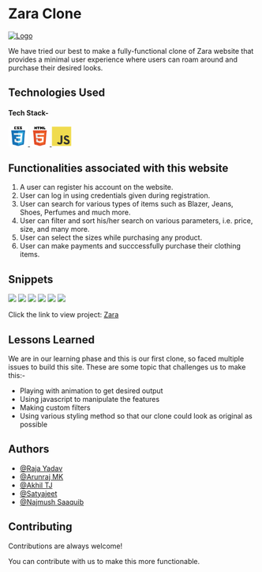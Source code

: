# Zara Clone

<a href="https://tryme-zara-initial.netlify.app/">![Logo](https://cdn.iconscout.com/icon/free/png-256/zara-3215529-2673947.png)</a>

We have tried our best to make a fully-functional clone of Zara website that provides a minimal user experience where users can roam around and purchase their desired looks.

## Technologies Used

#### Tech Stack-

<p float="left">
    <p align="left"> <a href="https://www.w3schools.com/css/" target="_blank" rel="noreferrer"> <img src="https://raw.githubusercontent.com/devicons/devicon/master/icons/css3/css3-original-wordmark.svg" alt="css3" width="40" height="40"/> </a> <a href="https://www.w3.org/html/" target="_blank" rel="noreferrer"> <img src="https://raw.githubusercontent.com/devicons/devicon/master/icons/html5/html5-original-wordmark.svg" alt="html5" width="40" height="40"/> </a> <a href="https://developer.mozilla.org/en-US/docs/Web/JavaScript" target="_blank" rel="noreferrer"> <img src="https://raw.githubusercontent.com/devicons/devicon/master/icons/javascript/javascript-original.svg" alt="javascript" width="40" height="40"/> </a> </p>
 </p>

## Functionalities associated with this website

1. A user can register his account on the website.
2. User can log in using credentials given during registration.
3. User can search for various types of items such as Blazer, Jeans, Shoes, Perfumes and much more.
4. User can filter and sort his/her search on various parameters, i.e. price, size, and many more.
5. User can select the sizes while purchasing any product.
6. User can make payments and succcessfully purchase their clothing items.

## Snippets

<p>
    <img src="https://digitalmarketing.temple.edu/mohamadnoorchowdhury/wp-content/uploads/sites/379/2021/07/zara.png" >
    <img src="https://info.webusability.co.uk/hs-fs/hubfs/zara%20homepage.png?width=1268&name=zara%20homepage.png" >
     <img src="https://miro.medium.com/max/3792/1*hYqt9OjKu1yEm3kH6MrBDg.png" >
    <img src="https://miro.medium.com/max/3786/1*pp4JGkHfbXAhQDbtDRDX4g.png" >
    <img src="https://miro.medium.com/max/674/1*7ju3NButNzDomvrFY5465A.png" >
    <img src="https://miro.medium.com/max/968/1*j3Fvf-buCeU_J362MzaTDA.png" >
    
   </p>
 
 Click the link to view project: 
 <a href="https://zara-final.netlify.app/">Zara</a>
  
## Lessons Learned

We are in our learning phase and this is our first clone, so faced multiple issues to build this site. These are some topic that challenges us to make this:-
- Playing with animation to get desired output
- Using javascript to manipulate the features
- Making custom filters
- Using various styling method so that our clone could look as original as possible

## Authors

- [@Raja Yadav](https://github.com/RajaYadav00)
- [@Arunraj MK](https://github.com/ArunrajMK)
- [@Akhil TJ](https://github.com/akhiltj012)
- [@Satyajeet](https://github.com/SatsAjeet)
- [@Najmush Saaquib](https://github.com/najmushsaaquib)


## Contributing

Contributions are always welcome!

You can contribute with us to make this more functionable.
